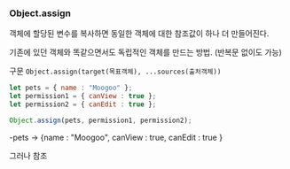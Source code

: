 ### Object.assign

객체에 할당된 변수를 복사하면 동일한 객체에 대한 참조값이 하나 더 만들어진다. 

기존에 있던 객체와 똑같으면서도 독립적인 객체를 만드는 방법. (반복문 없이도 가능)


구문
`Object.assign(target(목표객체), ...sources(출처객체))`



```js
let pets = { name : "Moogoo" };
let permission1 = { canView : true };
let permission2 = { canEdit : true };

Object.assign(pets, permission1, permission2);
```

-pets ->  {name : "Moogoo", canView : true, canEdit : true } 

그러나 참조